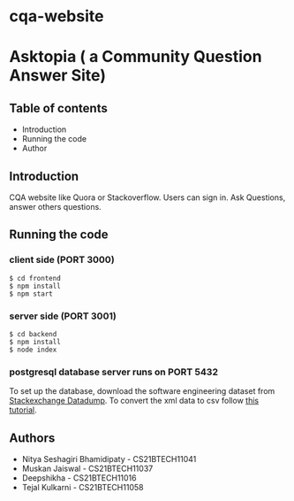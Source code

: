 # cqa-website

# Asktopia ( a Community Question Answer Site)

## Table of contents

- Introduction
- Running the code
- Author

## Introduction

CQA website like Quora or Stackoverflow. Users can sign in. Ask Questions, answer others questions.

## Running the code

### client side (PORT 3000)
    $ cd frontend
    $ npm install
    $ npm start

### server side (PORT 3001)
    $ cd backend
    $ npm install
    $ node index


### postgresql database server runs on PORT 5432
To set up the database, download the software engineering dataset from [Stackexchange Datadump](https://archive.org/download/stackexchange). To convert the xml data to csv follow [this tutorial](https://github.com/SkobelevIgor/stackexchange-xml-converter). 
   
## Authors

- Nitya Seshagiri Bhamidipaty - CS21BTECH11041
- Muskan Jaiswal - CS21BTECH11037
- Deepshikha - CS21BTECH11016
- Tejal Kulkarni - CS21BTECH11058
